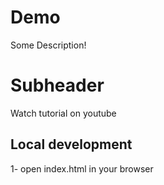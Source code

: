 # Demo

Some Description!

# Subheader

Watch tutorial on youtube

## Local development

1- open index.html in your browser
